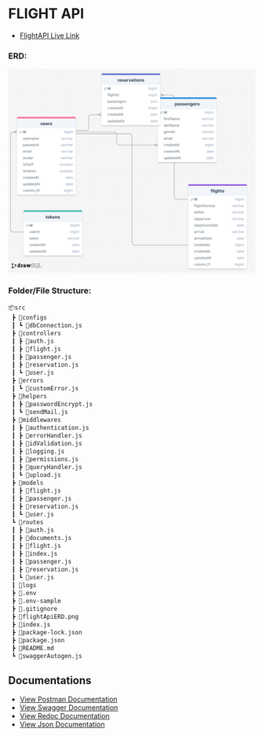 # FLIGHT API

- [FlightAPI Live Link](https://flightapi-9jkz.onrender.com/)

### ERD:

![ERD](./flightApiERD.png)

### Folder/File Structure:

```
📦src
 ┣ 📂configs
 ┃ ┗ 📜dbConnection.js
 ┣ 📂controllers
 ┃ ┣ 📜auth.js
 ┃ ┣ 📜flight.js
 ┃ ┣ 📜passenger.js
 ┃ ┣ 📜reservation.js
 ┃ ┗ 📜user.js
 ┣ 📂errors
 ┃ ┗ 📜customError.js
 ┣ 📂helpers
 ┃ ┣ 📜passwordEncrypt.js
 ┃ ┗ 📜sendMail.js
 ┣ 📂middlewares
 ┃ ┣ 📜authentication.js
 ┃ ┣ 📜errorHandler.js
 ┃ ┣ 📜idValidation.js
 ┃ ┣ 📜logging.js
 ┃ ┣ 📜permissions.js
 ┃ ┣ 📜queryHandler.js
 ┃ ┗ 📜upload.js
 ┣ 📂models
 ┃ ┣ 📜flight.js
 ┃ ┣ 📜passenger.js
 ┃ ┣ 📜reservation.js
 ┃ ┗ 📜user.js
 ┗ 📂routes
 ┃ ┣ 📜auth.js
 ┃ ┣ 📜documents.js
 ┃ ┣ 📜flight.js
 ┃ ┣ 📜index.js
 ┃ ┣ 📜passenger.js
 ┃ ┣ 📜reservation.js
 ┃ ┗ 📜user.js
 ┃ 📂logs
 ┣ 📜.env
 ┣ 📜.env-sample
 ┣ 📜.gitignore
 ┣ 📜flightApiERD.png
 ┣ 📜index.js
 ┣ 📜package-lock.json
 ┣ 📜package.json
 ┣ 📜README.md
 ┗ 📜swaggerAutogen.js
```

## Documentations

- [View Postman Documentation](https://documenter.getpostman.com/view/32987022/2sA3kVmMNX)
- [View Swagger Documentation](https://flightapi-9jkz.onrender.com/documents/swagger/)
- [View Redoc Documentation](https://flightapi-9jkz.onrender.com/documents/redoc)
- [View Json Documentation](https://flightapi-9jkz.onrender.com/documents/json)
